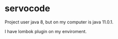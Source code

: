 # servocode

Project user java 8, but on my computer is java 11.0.1.

I have lombok plugin on my enviroment.
